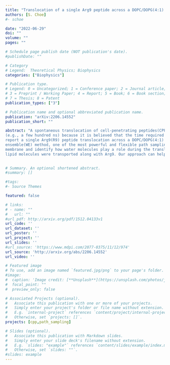 ```yaml
---
title: "Translocation of a single Arg9 peptide across a DOPC/DOPG(4:1) model membrane using the weighted ensemble method"
authors: [S. Choe]
#- schoe

date: "2022-06-29"
doi: ""
volume: ""
pages: ""

# Schedule page publish date (NOT publication's date).
#publishDate: ""

# Category
# Legend:  Theoretical Physics; Biophysics
categories: ["Biophysics"]

# Publication type.
# Legend: 0 = Uncategorized; 1 = Conference paper; 2 = Journal article;
# 3 = Preprint / Working Paper; 4 = Report; 5 = Book; 6 = Book section;
# 7 = Thesis; 8 = Patent
publication_types: ["3"]

# Publication name and optional abbreviated publication name.
publication: "arXiv:2206.14552"
publication_short: ""

abstract: "A spontaneous translocation of cell-penetrating peptides(CPPs) in all-atom molecular dynamics(MD) simulations is not expected within a short time scale
(e.g., a few hundred ns) because it is believed that the time required for the translocation of usual CPPs is on the order of minutes. In this study, we
report a single Arg9(R9) peptide translocation across a DOPC/DOPG(4:1) model membrane within an order of a few tens ns scale by using the weighted
ensemble(WE) method, one of the most powerful and flexible path sampling techniques. We present free energy profiles of the translocation across the
membrane and identify how water molecules play a role during the translocation. We also show how the orientation of Arg9 affects the translocation and how
lipid molecules were transported along with Arg9. Our approach can help study interactions of CPPs with various model membranes within MD simulation approaches."
 

# Summary. An optional shortened abstract.
#summary: []

#tags:
#- Source Themes

featured: false

# links:
# - name: ""
#   url: ""
#url_pdf: http://arxiv.org/pdf/1512.04133v1
url_code: ''
url_dataset: ''
url_poster: ''
url_project: ''
url_slides: ''
#url_source: 'https://www.mdpi.com/2077-0375/11/12/974'
url_source: 'http://arxiv.org/abs/2206.14552'
url_video: ''

# Featured image
# To use, add an image named `featured.jpg/png` to your page's folder.
#image:
#  caption: 'Image credit: [**Unsplash**](https://unsplash.com/photos/jdD8gXaTZsc)'
#  focal_point: ""
#  preview_only: false

# Associated Projects (optional).
#   Associate this publication with one or more of your projects.
#   Simply enter your project's folder or file name without extension.
#   E.g. `internal-project` references `content/project/internal-project/index.md`.
#   Otherwise, set `projects: []`.
projects: [cpp,path_sampling]

# Slides (optional).
#   Associate this publication with Markdown slides.
#   Simply enter your slide deck's filename without extension.
#   E.g. `slides: "example"` references `content/slides/example/index.md`.
#   Otherwise, set `slides: ""`.
#slides: example
---
```

